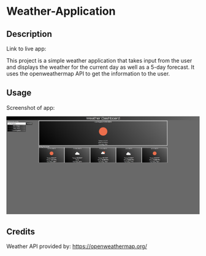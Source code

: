 # Weather-Application

## Description
Link to live app: 

This project is a simple weather application that takes input from the user and displays the weather for the current day as well as a 5-day forecast.
It uses the openweathermap API to get the information to the user.

## Usage
Screenshot of app:


![app screenshot](assets/images/Weather-App-SS.png)


## Credits

Weather API provided by: https://openweathermap.org/

